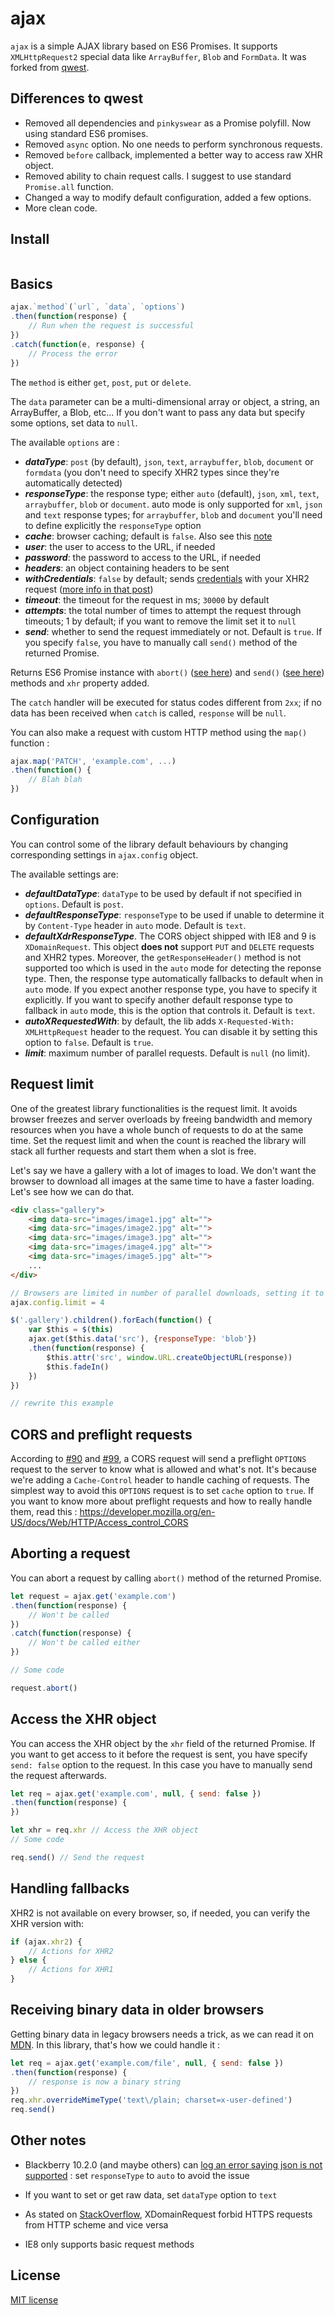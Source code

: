 ajax
============

`ajax` is a simple AJAX library based on ES6 Promises. It supports `XMLHttpRequest2` special data like `ArrayBuffer`, `Blob` and `FormData`. It was forked from [qwest](https://github.com/pyrsmk/qwest).

Differences to qwest
------------

- Removed all dependencies and `pinkyswear` as a Promise polyfill. Now using standard ES6 promises.
- Removed `async` option. No one needs to perform synchronous requests.
- Removed `before` callback, implemented a better way to access raw XHR object.
- Removed ability to chain request calls. I suggest to use standard `Promise.all` function.
- Changed a way to modify default configuration, added a few options.
- More clean code.

Install
-------

```

```


Basics
------

```js
ajax.`method`(`url`, `data`, `options`)
.then(function(response) {
	// Run when the request is successful
})
.catch(function(e, response) {
	// Process the error
})
```

The `method` is either `get`, `post`, `put` or `delete`.

The `data` parameter can be a multi-dimensional array or object, a string, an ArrayBuffer, a Blob, etc... If you don't want to pass any data but specify some options, set data to `null`.

The available `options` are :

- ***dataType***: `post` (by default), `json`, `text`, `arraybuffer`, `blob`, `document` or `formdata` (you don't need to specify XHR2 types since they're automatically detected)
- ***responseType***: the response type; either `auto` (default), `json`, `xml`, `text`, `arraybuffer`, `blob` or `document`. auto mode is only supported for `xml`, `json` and `text` response types; for `arraybuffer`, `blob` and `document` you'll need to define explicitly the `responseType` option
- ***cache***: browser caching; default is `false`. Also see this [note](#cors)
- ***user***: the user to access to the URL, if needed
- ***password***: the password to access to the URL, if needed
- ***headers***: an object containing headers to be sent
- ***withCredentials***: `false` by default; sends [credentials](http://www.w3.org/TR/XMLHttpRequest2/#user-credentials) with your XHR2 request ([more info in that post](https://dev.opera.com/articles/xhr2/#xhrcredentials))
- ***timeout***: the timeout for the request in ms; `30000` by default
- ***attempts***: the total number of times to attempt the request through timeouts; 1 by default; if you want to remove the limit set it to `null`
- ***send***: whether to send the request immediately or not. Default is `true`. If you specify `false`, you have to manually call `send()` method of the returned Promise.

Returns ES6 Promise instance with `abort()` ([see here](#abort)) and `send()` ([see here](#before)) methods and `xhr` property added.

The `catch` handler will be executed for status codes different from `2xx`; if no data has been received when `catch` is called, `response` will be `null`.

You can also make a request with custom HTTP method using the `map()` function :

```js
ajax.map('PATCH', 'example.com', ...)
.then(function() {
	// Blah blah
})
```

Configuration
--------

You can control some of the library default behaviours by changing corresponding settings in `ajax.config` object.

The available settings are:
- ***defaultDataType***: `dataType` to be used by default if not specified in `options`. Default is `post`.
- ***defaultResponseType***: `responseType` to be used if unable to determine it by `Content-Type` header in `auto` mode. Default is `text`.
- ***defaultXdrResponseType***. The CORS object shipped with IE8 and 9 is `XDomainRequest`. This object __does not__ support `PUT` and `DELETE` requests and XHR2 types. Moreover, the `getResponseHeader()` method is not supported too which is used in the `auto` mode for detecting the reponse type. Then, the response type automatically fallbacks to default when in `auto` mode. If you expect another response type, you have to specify it explicitly. If you want to specify another default response type to fallback in `auto` mode, this is the option that controls it. Default is `text`.
- ***autoXRequestedWith***: by default, the lib adds `X-Requested-With: XMLHttpRequest` header to the request. You can disable it by setting this option to `false`. Default is `true`.
- ***limit***: maximum number of parallel requests. Default is `null` (no limit).

Request limit
-------------

One of the greatest library functionalities is the request limit. It avoids browser freezes and server overloads by freeing bandwidth and memory resources when you have a whole bunch of requests to do at the same time. Set the request limit and when the count is reached the library will stack all further requests and start them when a slot is free.

Let's say we have a gallery with a lot of images to load. We don't want the browser to download all images at the same time to have a faster loading. Let's see how we can do that.

```html
<div class="gallery">
	<img data-src="images/image1.jpg" alt="">
	<img data-src="images/image2.jpg" alt="">
	<img data-src="images/image3.jpg" alt="">
	<img data-src="images/image4.jpg" alt="">
	<img data-src="images/image5.jpg" alt="">
	...
</div>
```

```js
// Browsers are limited in number of parallel downloads, setting it to 4 seems fair
ajax.config.limit = 4

$('.gallery').children().forEach(function() {
	var $this = $(this)
	ajax.get($this.data('src'), {responseType: 'blob'})
	.then(function(response) {
		$this.attr('src', window.URL.createObjectURL(response))
		$this.fadeIn()
	})
})

// rewrite this example
```

<a name="cors"></a>CORS and preflight requests
---------------------------

According to [#90](https://github.com/pyrsmk/qwest/issues/90) and [#99](https://github.com/pyrsmk/qwest/issues/99), a CORS request will send a preflight `OPTIONS` request to the server to know what is allowed and what's not. It's because we're adding a `Cache-Control` header to handle caching of requests. The simplest way to avoid this `OPTIONS` request is to set `cache` option to `true`. If you want to know more about preflight requests and how to really handle them, read this : https://developer.mozilla.org/en-US/docs/Web/HTTP/Access_control_CORS

<a name="abort"></a>Aborting a request
------------------

You can abort a request by calling `abort()` method of the returned Promise.

```js
let request = ajax.get('example.com')
.then(function(response) {
	// Won't be called
})
.catch(function(response) {
	// Won't be called either
})

// Some code

request.abort()
```

<a name="before"></a>Access the XHR object
-----------------------------

You can access the XHR object by the `xhr` field of the returned Promise. If you want to get access to it before the request is sent, you have specify `send: false` option  to the request. In this case you have to manually send the request afterwards.

```js
let req = ajax.get('example.com', null, { send: false })
.then(function(response) {	
})

let xhr = req.xhr // Access the XHR object
// Some code

req.send() // Send the request
```

Handling fallbacks
------------------

XHR2 is not available on every browser, so, if needed, you can verify the XHR version with:

```js
if (ajax.xhr2) {
	// Actions for XHR2
} else {
	// Actions for XHR1
}
```

Receiving binary data in older browsers
---------------------------------------

Getting binary data in legacy browsers needs a trick, as we can read it on [MDN](https://developer.mozilla.org/en-US/docs/Web/API/XMLHttpRequest/Sending_and_Receiving_Binary_Data#Receiving_binary_data_in_older_browsers). In this library, that's how we could handle it :

```js
let req = ajax.get('example.com/file', null, { send: false })
.then(function(response) {
	// response is now a binary string
})
req.xhr.overrideMimeType('text\/plain; charset=x-user-defined')
req.send()
```


Other notes
----------

- Blackberry 10.2.0 (and maybe others) can [log an error saying json is not supported](https://github.com/pyrsmk/qwest/issues/94) : set `responseType` to `auto` to avoid the issue

- If you want to set or get raw data, set `dataType` option to `text`
- As stated on [StackOverflow](https://stackoverflow.com/questions/8464262/access-is-denied-error-on-xdomainrequest), XDomainRequest forbid HTTPS requests from HTTP scheme and vice versa
- IE8 only supports basic request methods

License
-------

[MIT license](http://dreamysource.mit-license.org)

